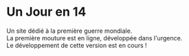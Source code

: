 

Un Jour en 14
========================

Un site dédié à la première guerre mondiale.<br />
La première mouture est en ligne, développée dans l'urgence. <br />
Le développement de cette version est en cours !

